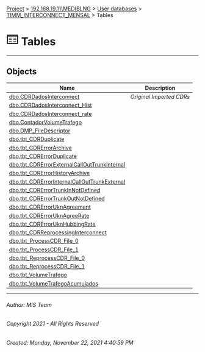 #### 

[Project](../../../../index.md) > [192.168.19.11\\MEDIBLNG](../../../index.md) > [User databases](../../index.md) > [TIMM_INTERCONNECT_MENSAL](../index.md) > Tables

# ![Tables](../../../../Images/Table32.png) Tables

---

## <a name="#objects"></a>Objects

| Name | Description |
|---|---|
| [dbo.CDRDadosInterconnect](CDRDadosInterconnect.md) | _Original Imported CDRs_ |
| [dbo.CDRDadosInterconnect_Hist](CDRDadosInterconnect_Hist.md) |  |
| [dbo.CDRDadosInterconnect_rate](CDRDadosInterconnect_rate.md) |  |
| [dbo.ContadorVolumeTrafego](ContadorVolumeTrafego.md) |  |
| [dbo.DMP_FileDescriptor](DMP_FileDescriptor.md) |  |
| [dbo.tbt_CDRDuplicate](tbt_CDRDuplicate.md) |  |
| [dbo.tbt_CDRErrorArchive](tbt_CDRErrorArchive.md) |  |
| [dbo.tbt_CDRErrorDuplicate](tbt_CDRErrorDuplicate.md) |  |
| [dbo.tbt_CDRErrorExternalCallOutTrunkInternal](tbt_CDRErrorExternalCallOutTrunkInternal.md) |  |
| [dbo.tbt_CDRErrorHistoryArchive](tbt_CDRErrorHistoryArchive.md) |  |
| [dbo.tbt_CDRErrorInternalCallOutTrunkExternal](tbt_CDRErrorInternalCallOutTrunkExternal.md) |  |
| [dbo.tbt_CDRErrorTrunkInNotDefined](tbt_CDRErrorTrunkInNotDefined.md) |  |
| [dbo.tbt_CDRErrorTrunkOutNotDefined](tbt_CDRErrorTrunkOutNotDefined.md) |  |
| [dbo.tbt_CDRErrorUknAgreement](tbt_CDRErrorUknAgreement.md) |  |
| [dbo.tbt_CDRErrorUknAgreeRate](tbt_CDRErrorUknAgreeRate.md) |  |
| [dbo.tbt_CDRErrorUknHubbingRate](tbt_CDRErrorUknHubbingRate.md) |  |
| [dbo.tbt_CDRReprocessingInterconnect](tbt_CDRReprocessingInterconnect.md) |  |
| [dbo.tbt_ProcessCDR_File_0](tbt_ProcessCDR_File_0.md) |  |
| [dbo.tbt_ProcessCDR_File_1](tbt_ProcessCDR_File_1.md) |  |
| [dbo.tbt_ReprocessCDR_File_0](tbt_ReprocessCDR_File_0.md) |  |
| [dbo.tbt_ReprocessCDR_File_1](tbt_ReprocessCDR_File_1.md) |  |
| [dbo.tbt_VolumeTrafego](tbt_VolumeTrafego.md) |  |
| [dbo.tbt_VolumeTrafegoAcumulados](tbt_VolumeTrafegoAcumulados.md) |  |


---

###### Author:  MIS Team

###### Copyright 2021 - All Rights Reserved

###### Created: Monday, November 22, 2021 4:40:59 PM

